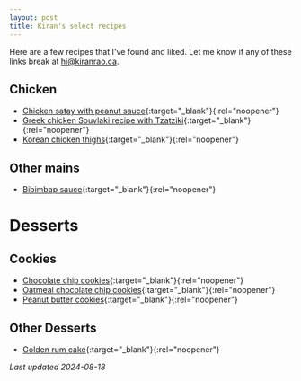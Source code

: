 ```yaml
---
layout: post
title: Kiran's select recipes
---
```


Here are a few recipes that I've found and liked. Let me know if any of these links break at [hi@kiranrao.ca](mailto:hi@kiranrao.ca).

## Chicken

- [Chicken satay with peanut sauce](https://damndelicious.net/wprm_print/chicken-satay-with-peanut-sauce-2/){:target="\_blank"}{:rel="noopener"}
- [Greek chicken Souvlaki recipe with Tzatziki](https://www.themediterraneandish.com/greek-chicken-souvlaki-recipe-tzatziki/print/14578/){:target="\_blank"}{:rel="noopener"}
- [Korean chicken thighs](https://www.foxandbriar.com/wprm_print/korean-chicken-thighs){:target="\_blank"}{:rel="noopener"}

## Other mains

- [Bibimbap sauce](https://www.cookwell.com/recipe/bibimbap){:target="\_blank"}{:rel="noopener"}

# Desserts

## Cookies

- [Chocolate chip cookies](https://stories.hilton.com/food-beverage/static-doubletree-reveals-cookie-recipe){:target="\_blank"}{:rel="noopener"}
- [Oatmeal chocolate chip cookies](https://www.quakeroats.com/cooking-and-recipes/quakers-best-oatmeal-cookies){:target="\_blank"}{:rel="noopener"}
- [Peanut butter cookies](https://www.cookingforengineers.com/recipe/58/Peanut-Butter-Cookies/trn){:target="\_blank"}{:rel="noopener"}

## Other Desserts

- [Golden rum cake](https://www.allrecipes.com/recipe/17456/golden-rum-cake/#mm-recipes-structured-ingredients__heading_1-0){:target="\_blank"}{:rel="noopener"}

_Last updated 2024-08-18_
